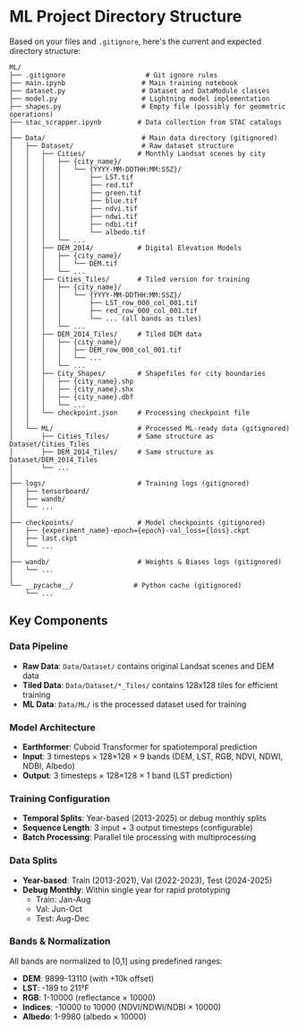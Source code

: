 # ML Project Directory Structure

Based on your files and `.gitignore`, here's the current and expected directory structure:

```
ML/
├── .gitignore                    # Git ignore rules
├── main.ipynb                   # Main training notebook
├── dataset.py                   # Dataset and DataModule classes
├── model.py                     # Lightning model implementation
├── shapes.py                    # Empty file (possibly for geometric operations)
├── stac_scrapper.ipynb         # Data collection from STAC catalogs
│
├── Data/                        # Main data directory (gitignored)
│   ├── Dataset/                 # Raw dataset structure
│   │   ├── Cities/             # Monthly Landsat scenes by city
│   │   │   ├── {city_name}/
│   │   │   │   └── {YYYY-MM-DDTHH:MM:SSZ}/
│   │   │   │       ├── LST.tif
│   │   │   │       ├── red.tif
│   │   │   │       ├── green.tif
│   │   │   │       ├── blue.tif
│   │   │   │       ├── ndvi.tif
│   │   │   │       ├── ndwi.tif
│   │   │   │       ├── ndbi.tif
│   │   │   │       └── albedo.tif
│   │   │   └── ...
│   │   ├── DEM_2014/           # Digital Elevation Models
│   │   │   ├── {city_name}/
│   │   │   │   └── DEM.tif
│   │   │   └── ...
│   │   ├── Cities_Tiles/       # Tiled version for training
│   │   │   ├── {city_name}/
│   │   │   │   └── {YYYY-MM-DDTHH:MM:SSZ}/
│   │   │   │       ├── LST_row_000_col_001.tif
│   │   │   │       ├── red_row_000_col_001.tif
│   │   │   │       └── ... (all bands as tiles)
│   │   │   └── ...
│   │   ├── DEM_2014_Tiles/     # Tiled DEM data
│   │   │   ├── {city_name}/
│   │   │   │   ├── DEM_row_000_col_001.tif
│   │   │   │   └── ...
│   │   │   └── ...
│   │   ├── City_Shapes/        # Shapefiles for city boundaries
│   │   │   ├── {city_name}.shp
│   │   │   ├── {city_name}.shx
│   │   │   ├── {city_name}.dbf
│   │   │   └── ...
│   │   └── checkpoint.json     # Processing checkpoint file
│   │
│   └── ML/                     # Processed ML-ready data (gitignored)
│       ├── Cities_Tiles/       # Same structure as Dataset/Cities_Tiles
│       ├── DEM_2014_Tiles/     # Same structure as Dataset/DEM_2014_Tiles
│       └── ...
│
├── logs/                       # Training logs (gitignored)
│   ├── tensorboard/
│   ├── wandb/
│   └── ...
│
├── checkpoints/                # Model checkpoints (gitignored)
│   ├── {experiment_name}-epoch={epoch}-val_loss={loss}.ckpt
│   ├── last.ckpt
│   └── ...
│
├── wandb/                      # Weights & Biases logs (gitignored)
│   └── ...
│
└── __pycache__/               # Python cache (gitignored)
    └── ...
```

## Key Components

### Data Pipeline
- **Raw Data**: `Data/Dataset/` contains original Landsat scenes and DEM data
- **Tiled Data**: `Data/Dataset/*_Tiles/` contains 128x128 tiles for efficient training
- **ML Data**: `Data/ML/` is the processed dataset used for training

### Model Architecture
- **Earthformer**: Cuboid Transformer for spatiotemporal prediction
- **Input**: 3 timesteps × 128×128 × 9 bands (DEM, LST, RGB, NDVI, NDWI, NDBI, Albedo)
- **Output**: 3 timesteps × 128×128 × 1 band (LST prediction)

### Training Configuration
- **Temporal Splits**: Year-based (2013-2025) or debug monthly splits
- **Sequence Length**: 3 input + 3 output timesteps (configurable)
- **Batch Processing**: Parallel tile processing with multiprocessing

### Data Splits
- **Year-based**: Train (2013-2021), Val (2022-2023), Test (2024-2025)
- **Debug Monthly**: Within single year for rapid prototyping
  - Train: Jan-Aug
  - Val: Jun-Oct  
  - Test: Aug-Dec

### Bands & Normalization
All bands are normalized to [0,1] using predefined ranges:
- **DEM**: 9899-13110 (with +10k offset)
- **LST**: -189 to 211°F
- **RGB**: 1-10000 (reflectance × 10000)
- **Indices**: -10000 to 10000 (NDVI/NDWI/NDBI × 10000)
- **Albedo**: 1-9980 (albedo × 10000)
